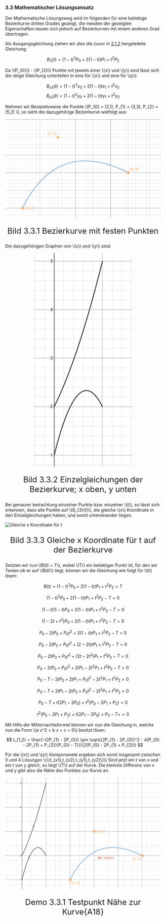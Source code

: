### 3.3 Mathematischer Lösungsansatz

Der Mathematische Lösungsweg wird im folgenden für eine beliebige Bezierkurve dritten Grades gezeigt, die meisten der gezeigten Eigenschaften lassen sich jedoch auf Bezierkurven mit einem anderen Grad übertragen.

Als Ausgangsgleichung ziehen wir also die zuvor in [2.1.2](../chapter_2.md) hergeleitete Gleichung:

$$ B_{3}(t) = (1-t)^2P_{0} + 2(1-t)tP_{1} + t^2P_{2} $$

Da \\(P_{0}\\) - \\(P_{2}\\) Punkte mit jeweils einer \\(x\\) und \\(y\\) sind lässt sich die obige Gleichung unterteilen in eine für \\(x\\) und eine für \\(y\\):

$$ B_{x3}(t) = (1-t)^2x_{0} + 2(1-t)tx_{1} + t^2x_{2} $$
$$ B_{y3}(t) = (1-t)^2y_{0} + 2(1-t)ty_{1} + t^2y_{2} $$

Nehmen wir Besipielsweise die Punkte \\(P_{0} = (2,1), P_{1} = (3,3), P_{2} = (5,2) \\), so sieht die dazugehörige Bezierkurve wiefolgt aus:

![Bezierkurve mit Fixen Punkten](./../img/MathematischerAnsatzBeispielkurveRaw.png)
<p style="text-align: center; font-size: 1.6rem;">Bild 3.3.1 Bezierkurve mit festen Punkten</p>

Die dazugehörigen Graphen von \\(x\\) und \\(y\\) sind:

![Bezierkurve Einzelgleichungen](../img/MathematischerAnsatzBeispielkurveRawEinzelgleichungen.png)
<p style="text-align: center; font-size: 1.6rem;">Bild 3.3.2 Einzelgleichungen der Bezierkurve; x oben, y unten</p>

Bei genaurer betrachtung einzelner Punkte bzw. einzelner \\(t\\), so lässt sich erkennen, dass alle Punkte auf \\(B_{3}(t)\\), die gleiche \\(x\\) Koordinate in den Einzelgleichungen haben, und somit untereinander liegen.

![Gleiche x Koordinate für t](../img/MathematischerAnsatzBeispielkurveGleichesXF%C3%BCrWahrT.png)
<p style="text-align: center; font-size: 1.6rem;">Bild 3.3.3 Gleiche x Koordinate für t auf der Bezierkurve</p>

Setzten wir nun \\(B(t) = T\\), wobei \\(T\\) ein beliebiger Punkt ist, für den wir Testen ob er auf \\(B(t)\\) liegt, können wir die Gleichung wie folgt für \\(t\\) lösen:

$$ B(t) = (1-t)^2P_{0} + 2(1-t)tP_{1} + t^2P_{2} = T $$

$$ (1-t)^2P_{0} + 2(1-t)tP_{1} + t^2P_{2} - T = 0 $$

$$ (1-t)(1-t) P_{0} + 2(1-t)tP_{1} + t^2P_{2} - T = 0 $$

$$ (1-2t+t^2) P_{0} + 2(1-t)tP_{1} + t^2P_{2} - T = 0 $$

$$ P_{0}-2tP_{0}+P_{0}t^2 + 2(1-t)tP_{1} + t^2P_{2} - T = 0 $$

$$ P_{0}-2tP_{0}+P_{0}t^2 + (2-2t)tP_{1} + t^2P_{2} - T = 0 $$

$$ P_{0}-2tP_{0}+P_{0}t^2 + (2t-2t^2)P_{1} + t^2P_{2} - T = 0 $$

$$ P_{0}-2tP_{0}+P_{0}t^2 + 2tP_{1}-2t^2P_{1} + t^2P_{2} - T = 0 $$

$$ P_{0} - T - 2tP_{0} + 2tP_{1} + P_{0}t^2 - 2t^2P_{1} + t^2P_{2}  = 0 $$

$$ P_{0} - T + 2tP_{1} - 2tP_{0} + P_{0}t^2 - 2t^2P_{1} + t^2P_{2}  = 0 $$

$$ P_{0} - T + t(2P_{1} - 2P_{0}) + t^2(P_{0} - 2P_{1} + P_{2})  = 0 $$

$$ t^2(P_{0} - 2P_{1} + P_{2}) + t(2P_{1} - 2P_{0}) + P_{0} - T +  = 0 $$

Mit Hilfe der Mitternachtsformel können wir nun die Gleichung in, welche nun die Form \\(a x^2 + b x + c = 0\\) besitzt lösen:

$$ t_{1,2} = \frac{-(2P_{1} - 2P_{0}) \pm \sqrt{(2P_{1} - 2P_{0})^2 - 4(P_{0} - 2P_{1} + P_{2})(P_{0} - T)}}{2(P_{0} - 2P_{1} + P_{2})} $$

Für die \\(x\\) und \\(y\\) Komponenete ergeben sich somit insgesamt zwischen 0 und 4 Lösungen \\(\\{t_{x1},t_{x2},t_{y1},t_{y2}\\}\\)
Sind jetzt ein t von x und ein t von y gleich, so liegt \\(T\\) auf der Kurve. Die kleinste Differenz von x und y gibt also die Nähe des Punktes zur Kurve an.

![alt](../img/MathematischerAnsatzBeispielkurveTestpunkt.png)
<p style="text-align: center; font-size: 1.6rem;">Demo 3.3.1 Testpunkt Nähe zur Kurve{A18}</p>

<style>
    img{
        display: block;
        margin-left: auto;
        margin-right: auto;
    }
</style>
